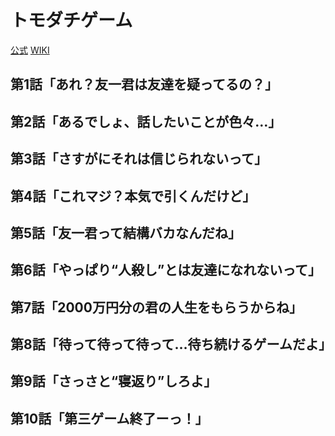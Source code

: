 # トモダチゲーム

[公式](https://tomodachi-anime.com/) 
[WIKI](https://ja.wikipedia.org/wiki/%E3%83%88%E3%83%A2%E3%83%80%E3%83%81%E3%82%B2%E3%83%BC%E3%83%A0) 

## 第1話「あれ？友一君は友達を疑ってるの？」

## 第2話「あるでしょ、話したいことが色々…」

## 第3話「さすがにそれは信じられないって」

## 第4話「これマジ？本気で引くんだけど」

## 第5話「友一君って結構バカなんだね」

## 第6話「やっぱり“人殺し”とは友達になれないって」

## 第7話「2000万円分の君の人生をもらうからね」

## 第8話「待って待って待って…待ち続けるゲームだよ」

## 第9話「さっさと“寝返り”しろよ」

## 第10話「第三ゲーム終了ーっ！」
